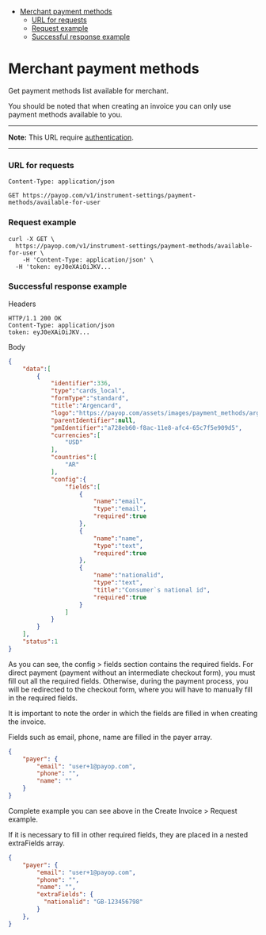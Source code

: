 * [Merchant payment methods](#merchant-payment-methods)
    * [URL for requests](#url-for-requests)
    * [Request example](#request-example)
    * [Successful response example](#successful-response-example)

# Merchant payment methods

Get payment methods list available for merchant.

You should be noted that when creating an invoice you can only use payment methods available to you.

----
**Note:** This URL require [authentication](../authentication.md).

----

### URL for requests

`Content-Type: application/json`

`GET https://payop.com/v1/instrument-settings/payment-methods/available-for-user`

### Request example

```shell script
curl -X GET \
  https://payop.com/v1/instrument-settings/payment-methods/available-for-user \
    -H 'Content-Type: application/json' \
  -H 'token: eyJ0eXAiOiJKV...
```


### Successful response example

Headers
```
HTTP/1.1 200 OK
Content-Type: application/json
token: eyJ0eXAiOiJKV...
```

Body
```json
{
    "data":[
        {
            "identifier":336,
            "type":"cards_local",
            "formType":"standard",
            "title":"Argencard",
            "logo":"https://payop.com/assets/images/payment_methods/argencard.jpg",
            "parentIdentifier":null,
            "pmIdentifier":"a728eb60-f8ac-11e8-afc4-65c7f5e909d5",
            "currencies":[
                "USD"
            ],
            "countries":[
                "AR"
            ],
            "config":{
                "fields":[
                    {
                        "name":"email",
                        "type":"email",
                        "required":true
                    },
                    {
                        "name":"name",
                        "type":"text",
                        "required":true
                    },
                    {
                        "name":"nationalid",
                        "type":"text",
                        "title":"Consumer`s national id",
                        "required":true
                    }
                ]
            }
        }
    ],
    "status":1
}
```

As you can see, the config > fields section contains the required fields.
For direct payment (payment without an intermediate checkout form), you must fill out all the required fields.
Otherwise, during the payment process, you will be redirected to the checkout form, where you will have to manually fill in the required fields.

It is important to note the order in which the fields are filled in when creating the invoice.

Fields such as email, phone, name are filled in the payer array.

```json
{
    "payer": {
        "email": "user+1@payop.com",
        "phone": "",
        "name": ""
    }
}
```

Complete example you can see above in the Create Invoice > Request example.

If it is necessary to fill in other required fields, they are placed in a nested extraFields array.

```json
{
    "payer": {
        "email": "user+1@payop.com",
        "phone": "",
        "name": "",
        "extraFields": {
          "nationalid": "GB-123456798"
        }
    },
}
```
